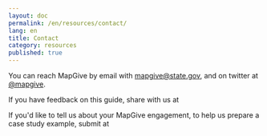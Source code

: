 ```yaml
---
layout: doc
permalink: /en/resources/contact/
lang: en
title: Contact
category: resources
published: true
---
```


You can reach MapGive by email with mapgive@state.gov, and on twitter at [@mapgive](https://twitter.com/mapgive).

If you have feedback on this guide, share with us at

If you'd like to tell us about your MapGive engagement, to help us prepare a case study example, submit at 
